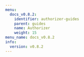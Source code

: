 ```yaml
---
menu:
  docs_v0.8.2:
    identifier: authorizer-guides
    parent: guides
    name: Authorizer
    weight: 15
menu_name: docs_v0.8.2
info:
  version: v0.8.2
---
```


